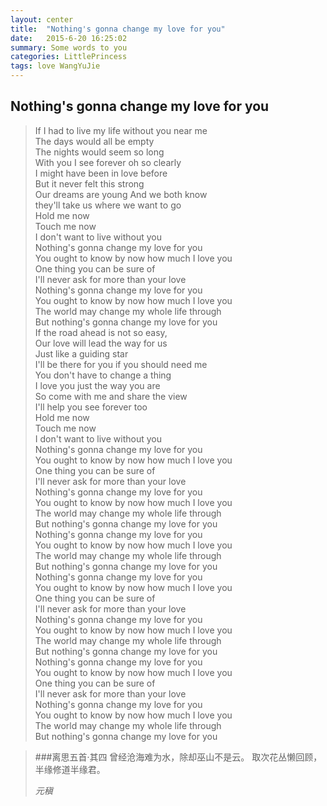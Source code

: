 ```yaml
---
layout: center
title:  "Nothing's gonna change my love for you"
date:   2015-6-20 16:25:02
summary: Some words to you
categories: LittlePrincess
tags: love WangYuJie
---
```


## <span class="red">Nothing's gonna change my love for you</span>

> <span class="blue">If I had to live my life without you near me</span><br/>
> <span class="blue">The days would all be empty</span><br/>
> <span class="blue">The nights would seem so long</span><br/>
> <span class="blue">With you I see forever oh so clearly</span><br/>
> <span class="blue">I might have been in love before</span><br/>
> <span class="blue">But it never felt this strong</span><br/>
> <span class="blue">Our dreams are young And we both know</span><br/>
> <span class="blue">they'll take us where we want to go</span><br/>
> <span class="blue">Hold me now</span><br/>
> <span class="blue">Touch me now</span><br/>
> <span class="blue">I don't want to live without you</span><br/>
> <span class="blue">Nothing's gonna change my love for you</span><br/>
> <span class="blue">You ought to know by now how much I love you</span><br/>
> <span class="blue">One thing you can be sure of</span><br/>
> <span class="blue">I'll never ask for more than your love</span><br/>
> <span class="blue">Nothing's gonna change my love for you</span><br/>
> <span class="blue">You ought to know by now how much I love you</span><br/>
> <span class="blue">The world may change my whole life through</span><br/>
> <span class="blue">But nothing's gonna change my love for you</span><br/>
> <span class="blue">If the road ahead is not so easy,</span><br/>
> <span class="blue">Our love will lead the way for us</span><br/>
> <span class="blue">Just like a guiding star</span><br/>
> <span class="blue">I'll be there for you if you should need me</span><br/>
> <span class="blue">You don't have to change a thing</span><br/>
> <span class="blue">I love you just the way you are</span><br/>
> <span class="blue">So come with me and share the view</span><br/>
> <span class="blue">I'll help you see forever too</span><br/>
> <span class="blue">Hold me now</span><br/>
> <span class="blue">Touch me now</span><br/>
> <span class="blue">I don't want to live without you</span><br/>
> <span class="blue">Nothing's gonna change my love for you</span><br/>
> <span class="blue">You ought to know by now how much I love you</span><br/>
> <span class="blue">One thing you can be sure of</span><br/>
> <span class="blue">I'll never ask for more than your love</span><br/>
> <span class="blue">Nothing's gonna change my love for you</span><br/>
> <span class="blue">You ought to know by now how much I love you</span><br/>
> <span class="blue">The world may change my whole life through</span><br/>
> <span class="blue">But nothing's gonna change my love for you</span><br/>
> <span class="blue">Nothing's gonna change my love for you</span><br/>
> <span class="blue">You ought to know by now how much I love you</span><br/>
> <span class="blue">The world may change my whole life through</span><br/>
> <span class="blue">But nothing's gonna change my love for you</span><br/>
> <span class="blue">Nothing's gonna change my love for you</span><br/>
> <span class="blue">You ought to know by now how much I love you</span><br/>
> <span class="blue">One thing you can be sure of</span><br/>
> <span class="blue">I'll never ask for more than your love</span><br/>
> <span class="blue">Nothing's gonna change my love for you</span><br/>
> <span class="blue">You ought to know by now how much I love you</span><br/>
> <span class="blue">The world may change my whole life through</span><br/>
> <span class="blue">But nothing's gonna change my love for you</span><br/>
> <span class="blue">Nothing's gonna change my love for you</span><br/>
> <span class="blue">You ought to know by now how much I love you</span><br/>
> <span class="blue">One thing you can be sure of</span><br/>
> <span class="blue">I'll never ask for more than your love</span><br/>
> <span class="blue">Nothing's gonna change my love for you</span><br/>
> <span class="blue">You ought to know by now how much I love you</span><br/>
> <span class="blue">The world may change my whole life through</span><br/>
> <span class="blue">But nothing's gonna change my love for you</span><br/>

<blockquote>
  <p>
    ###离思五首·其四
    曾经沧海难为水，除却巫山不是云。
    取次花丛懒回顾，半缘修道半缘君。
  </p>
  <footer><cite title="Yuan">元稹</cite></footer>
</blockquote>
